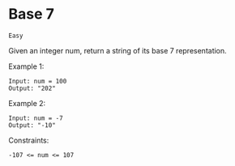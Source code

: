 # Base 7

`Easy`

Given an integer num, return a string of its base 7 representation.

Example 1:

```note
Input: num = 100
Output: "202"
```

Example 2:

```note
Input: num = -7
Output: "-10"
```

Constraints:

```note
-107 <= num <= 107
```
